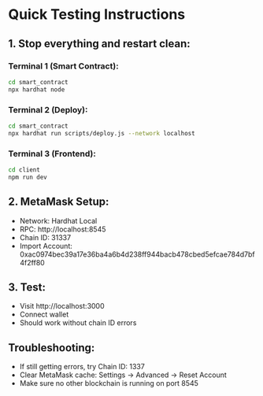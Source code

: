# Quick Testing Instructions

## 1. Stop everything and restart clean:

### Terminal 1 (Smart Contract):
```bash
cd smart_contract
npx hardhat node
```

### Terminal 2 (Deploy):
```bash
cd smart_contract  
npx hardhat run scripts/deploy.js --network localhost
```

### Terminal 3 (Frontend):
```bash
cd client
npm run dev
```

## 2. MetaMask Setup:
- Network: Hardhat Local
- RPC: http://localhost:8545  
- Chain ID: 31337
- Import Account: 0xac0974bec39a17e36ba4a6b4d238ff944bacb478cbed5efcae784d7bf4f2ff80

## 3. Test:
- Visit http://localhost:3000
- Connect wallet
- Should work without chain ID errors

## Troubleshooting:
- If still getting errors, try Chain ID: 1337
- Clear MetaMask cache: Settings → Advanced → Reset Account
- Make sure no other blockchain is running on port 8545
